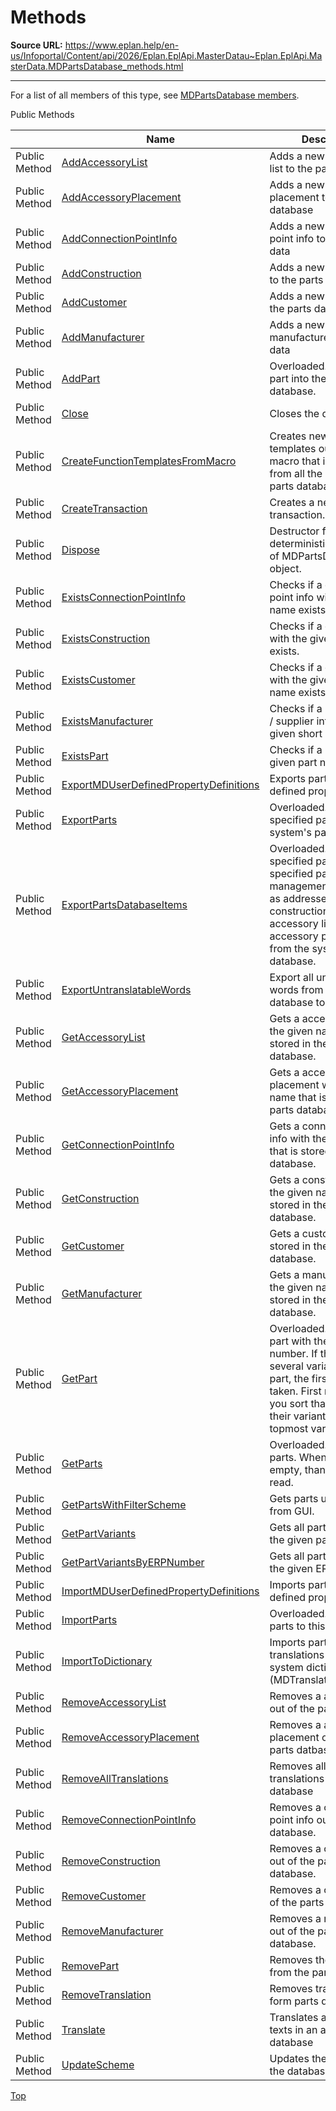 # Methods

**Source URL:** https://www.eplan.help/en-us/Infoportal/Content/api/2026/Eplan.EplApi.MasterDatau~Eplan.EplApi.MasterData.MDPartsDatabase_methods.html

---

For a list of all members of this type, see [MDPartsDatabase members](Eplan.EplApi.MasterDatau~Eplan.EplApi.MasterData.MDPartsDatabase_members.html).

Public Methods

|  | Name | Description |
| --- | --- | --- |
| Public Method | [AddAccessoryList](Eplan.EplApi.MasterDatau~Eplan.EplApi.MasterData.MDPartsDatabase~AddAccessoryList.html) | Adds a new accessory list to the parts database |
| Public Method | [AddAccessoryPlacement](Eplan.EplApi.MasterDatau~Eplan.EplApi.MasterData.MDPartsDatabase~AddAccessoryPlacement.html) | Adds a new accessory placement to the parts database |
| Public Method | [AddConnectionPointInfo](Eplan.EplApi.MasterDatau~Eplan.EplApi.MasterData.MDPartsDatabase~AddConnectionPointInfo.html) | Adds a new connection point info to the parts data |
| Public Method | [AddConstruction](Eplan.EplApi.MasterDatau~Eplan.EplApi.MasterData.MDPartsDatabase~AddConstruction.html) | Adds a new construction to the parts database |
| Public Method | [AddCustomer](Eplan.EplApi.MasterDatau~Eplan.EplApi.MasterData.MDPartsDatabase~AddCustomer.html) | Adds a new customer to the parts database. |
| Public Method | [AddManufacturer](Eplan.EplApi.MasterDatau~Eplan.EplApi.MasterData.MDPartsDatabase~AddManufacturer.html) | Adds a new manufacturer to the parts data |
| Public Method | [AddPart](Eplan.EplApi.MasterDatau~Eplan.EplApi.MasterData.MDPartsDatabase~AddPart.html) | Overloaded. Adds a new part into the parts database. |
| Public Method | [Close](Eplan.EplApi.MasterDatau~Eplan.EplApi.MasterData.MDPartsDatabase~Close.html) | Closes the database |
| Public Method | [CreateFunctionTemplatesFromMacro](Eplan.EplApi.MasterDatau~Eplan.EplApi.MasterData.MDPartsDatabase~CreateFunctionTemplatesFromMacro.html) | Creates new function templates out of the macro that is referenced from all the parts in the parts database. |
| Public Method | [CreateTransaction](Eplan.EplApi.MasterDatau~Eplan.EplApi.MasterData.MDPartsDatabase~CreateTransaction.html) | Creates a new database transaction. |
| Public Method | [Dispose](Eplan.EplApi.MasterDatau~Eplan.EplApi.MasterData.MDPartsDatabase~Dispose().html) | Destructor for deterministic finalization of MDPartsDatabase object. |
| Public Method | [ExistsConnectionPointInfo](Eplan.EplApi.MasterDatau~Eplan.EplApi.MasterData.MDPartsDatabase~ExistsConnectionPointInfo.html) | Checks if a connection point info with the given name exists. |
| Public Method | [ExistsConstruction](Eplan.EplApi.MasterDatau~Eplan.EplApi.MasterData.MDPartsDatabase~ExistsConstruction.html) | Checks if a construction with the given name exists. |
| Public Method | [ExistsCustomer](Eplan.EplApi.MasterDatau~Eplan.EplApi.MasterData.MDPartsDatabase~ExistsCustomer.html) | Checks if a customer info with the given short name exists. |
| Public Method | [ExistsManufacturer](Eplan.EplApi.MasterDatau~Eplan.EplApi.MasterData.MDPartsDatabase~ExistsManufacturer.html) | Checks if a manufacturer / supplier info with the given short name exists. |
| Public Method | [ExistsPart](Eplan.EplApi.MasterDatau~Eplan.EplApi.MasterData.MDPartsDatabase~ExistsPart.html) | Checks if a part with the given part number exists. |
| Public Method | [ExportMDUserDefinedPropertyDefinitions](Eplan.EplApi.MasterDatau~Eplan.EplApi.MasterData.MDPartsDatabase~ExportMDUserDefinedPropertyDefinitions.html) | Exports parts user defined properties. |
| Public Method | [ExportParts](Eplan.EplApi.MasterDatau~Eplan.EplApi.MasterData.MDPartsDatabase~ExportParts.html) | Overloaded. Exports specified parts from the system's parts database. |
| Public Method | [ExportPartsDatabaseItems](Eplan.EplApi.MasterDatau~Eplan.EplApi.MasterData.MDPartsDatabase~ExportPartsDatabaseItems.html) | Overloaded. Exports specified parts and other specified parts management items such as addresses, constructions, terminals, accessory lists and accessory placements from the system's parts database. |
| Public Method | [ExportUntranslatableWords](Eplan.EplApi.MasterDatau~Eplan.EplApi.MasterData.MDPartsDatabase~ExportUntranslatableWords.html) | Export all untranslatable words from article database to file. |
| Public Method | [GetAccessoryList](Eplan.EplApi.MasterDatau~Eplan.EplApi.MasterData.MDPartsDatabase~GetAccessoryList.html) | Gets a accessory list with the given name that is stored in the parts database. |
| Public Method | [GetAccessoryPlacement](Eplan.EplApi.MasterDatau~Eplan.EplApi.MasterData.MDPartsDatabase~GetAccessoryPlacement.html) | Gets a accessory placement with the given name that is stored in the parts database. |
| Public Method | [GetConnectionPointInfo](Eplan.EplApi.MasterDatau~Eplan.EplApi.MasterData.MDPartsDatabase~GetConnectionPointInfo.html) | Gets a connection point info with the given name that is stored in the parts database. |
| Public Method | [GetConstruction](Eplan.EplApi.MasterDatau~Eplan.EplApi.MasterData.MDPartsDatabase~GetConstruction.html) | Gets a construction with the given name that is stored in the parts database. |
| Public Method | [GetCustomer](Eplan.EplApi.MasterDatau~Eplan.EplApi.MasterData.MDPartsDatabase~GetCustomer.html) | Gets a customers that ist stored in the parts database. |
| Public Method | [GetManufacturer](Eplan.EplApi.MasterDatau~Eplan.EplApi.MasterData.MDPartsDatabase~GetManufacturer.html) | Gets a manufacturer with the given name that is stored in the parts database. |
| Public Method | [GetPart](Eplan.EplApi.MasterDatau~Eplan.EplApi.MasterData.MDPartsDatabase~GetPart.html) | Overloaded. Gets the part with the given part number. If there are several variants of that part, the first one is taken. First means, that if you sort that parts by their variant that the topmost variant is taken. |
| Public Method | [GetParts](Eplan.EplApi.MasterDatau~Eplan.EplApi.MasterData.MDPartsDatabase~GetParts.html) | Overloaded. Gets filtered parts. When the filter is empty, than all parts are read. |
| Public Method | [GetPartsWithFilterScheme](Eplan.EplApi.MasterDatau~Eplan.EplApi.MasterData.MDPartsDatabase~GetPartsWithFilterScheme.html) | Gets parts using the filter from GUI. |
| Public Method | [GetPartVariants](Eplan.EplApi.MasterDatau~Eplan.EplApi.MasterData.MDPartsDatabase~GetPartVariants.html) | Gets all part variants with the given part number. |
| Public Method | [GetPartVariantsByERPNumber](Eplan.EplApi.MasterDatau~Eplan.EplApi.MasterData.MDPartsDatabase~GetPartVariantsByERPNumber.html) | Gets all part variants with the given ERP number. |
| Public Method | [ImportMDUserDefinedPropertyDefinitions](Eplan.EplApi.MasterDatau~Eplan.EplApi.MasterData.MDPartsDatabase~ImportMDUserDefinedPropertyDefinitions.html) | Imports parts user defined properties. |
| Public Method | [ImportParts](Eplan.EplApi.MasterDatau~Eplan.EplApi.MasterData.MDPartsDatabase~ImportParts.html) | Overloaded. Imports parts to this database. |
| Public Method | [ImportToDictionary](Eplan.EplApi.MasterDatau~Eplan.EplApi.MasterData.MDPartsDatabase~ImportToDictionary.html) | Imports parts database translations to the system dictionary (MDTranslationDatabase) |
| Public Method | [RemoveAccessoryList](Eplan.EplApi.MasterDatau~Eplan.EplApi.MasterData.MDPartsDatabase~RemoveAccessoryList.html) | Removes a accessory list out of the parts datbase. |
| Public Method | [RemoveAccessoryPlacement](Eplan.EplApi.MasterDatau~Eplan.EplApi.MasterData.MDPartsDatabase~RemoveAccessoryPlacement.html) | Removes a accessory placement out of the parts datbase. |
| Public Method | [RemoveAllTranslations](Eplan.EplApi.MasterDatau~Eplan.EplApi.MasterData.MDPartsDatabase~RemoveAllTranslations.html) | Removes all the translations form parts database |
| Public Method | [RemoveConnectionPointInfo](Eplan.EplApi.MasterDatau~Eplan.EplApi.MasterData.MDPartsDatabase~RemoveConnectionPointInfo.html) | Removes a connection point info out of the parts database. |
| Public Method | [RemoveConstruction](Eplan.EplApi.MasterDatau~Eplan.EplApi.MasterData.MDPartsDatabase~RemoveConstruction.html) | Removes a construction out of the parts database. |
| Public Method | [RemoveCustomer](Eplan.EplApi.MasterDatau~Eplan.EplApi.MasterData.MDPartsDatabase~RemoveCustomer.html) | Removes a customer out of the parts database. |
| Public Method | [RemoveManufacturer](Eplan.EplApi.MasterDatau~Eplan.EplApi.MasterData.MDPartsDatabase~RemoveManufacturer.html) | Removes a manufacturer out of the parts database. |
| Public Method | [RemovePart](Eplan.EplApi.MasterDatau~Eplan.EplApi.MasterData.MDPartsDatabase~RemovePart.html) | Removes the given part from the parts database. |
| Public Method | [RemoveTranslation](Eplan.EplApi.MasterDatau~Eplan.EplApi.MasterData.MDPartsDatabase~RemoveTranslation.html) | Removes translations form parts database |
| Public Method | [Translate](Eplan.EplApi.MasterDatau~Eplan.EplApi.MasterData.MDPartsDatabase~Translate.html) | Translates all multilingual texts in an article database |
| Public Method | [UpdateScheme](Eplan.EplApi.MasterDatau~Eplan.EplApi.MasterData.MDPartsDatabase~UpdateScheme.html) | Updates the scheme of the database. |

[Top](#top)
